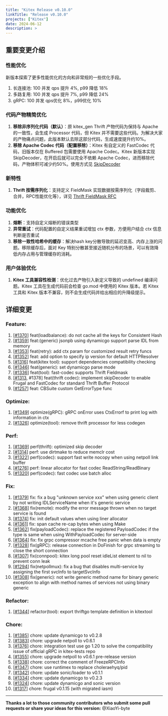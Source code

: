 ```yaml
---
title: "Kitex Release v0.10.0"
linkTitle: "Release v0.10.0"
projects: ["Kitex"]
date: 2024-06-12
description: >
---
```


## **重要变更介绍**

### 性能优化
新版本探索了更多性能优化的方向和非常规的一些优化手段。
1. 长连接池: 100 并发 qps 提升 4%, p99 降低 18%
2. 多路复用: 100 并发 qps 提升 7%, p99 降低 24%
3. gRPC: 100 并发 qps优化 8%，p99优化 10%
   
### 代码产物精简优化
1. **移除非序列化代码（默认）**：原 kitex_gen Thrift 产物代码为保持与 Apache 的一致性，会生成 Processor 代码，但 Kitex 并不需要这些代码。为解决大家的产物痛点问题，此版本默认去除这部分代码，生成速度提升约10%。
2. **移除 Apache Codec 代码（配置移除）**：Kitex 有自定义的 FastCodec 代码，旧版本仅在 Buffered 包需要使用 Apache Codec。Kitex 新版本实现 SkipDecoder，在开启后就可以完全不依赖 Apache Codec，进而移除代码，产物体积可减少约50%。使用方式见 [SkipDecoder](/zh/docs/kitex/tutorials/code-gen/skip_decoder/)

### 新特性
1. **Thrift 按需序列化**：支持定义 FieldMask 实现数据按需序列化（字段裁剪、合并，RPC性能优化等），详见 [Thrift FieldMask RFC](https://github.com/cloudwego/thriftgo/tree/main/fieldmask)

### 功能优化
1. **熔断**：支持自定义熔断的错误类型
2. **异常重试**：代码配置的自定义结果重试增加 ctx 参数，方便用户结合 ctx 信息判断是否重试
3. **移除一致性哈希中的缓存**：解决hash key分散导致的延迟变高、内存上涨的问题。移除缓存后，面对 Key 特别分散甚至接近随机分布的场景，可以有效降低内存占用与管理缓存的消耗。

### 用户体验优化
1. **Kitex 工具兼容性检测**：优化过去产物引入新定义导致的 undefined 编译问题。Kitex 工具在生成代码前会检查 go.mod 中使用的 Kitex 版本。若 Kitex 工具和 Kitex 版本不兼容，则不会生成代码并给出相应的升降级提示。


## **详细变更**

### Feature:
1. [[#1370](https://github.com/cloudwego/kitex/pull/1370)] feat(loadbalance): do not cache all the keys for Consistent Hash
2. [[#1359](https://github.com/cloudwego/kitex/pull/1359)] feat:(generic) jsonpb using dynamicgo support parse IDL from memory
3. [[#1353](https://github.com/cloudwego/kitex/pull/1353)] feat(retry): add ctx param for customized result retry funcs
4. [[#1352](https://github.com/cloudwego/kitex/pull/1352)] feat: add option to specify ip version for default HTTPResolver
5. [[#1316](https://github.com/cloudwego/kitex/pull/1316)] feat(kitex tool): support dependencies compatibility checking
6. [[#1346](https://github.com/cloudwego/kitex/pull/1346)] feat(generic): set dynamicgo parse mode
8. [[#1336](https://github.com/cloudwego/kitex/pull/1336)] feat(tool): fast-codec supports Thrift Fieldmask
9. [[#1313](https://github.com/cloudwego/kitex/pull/1313), #1378] feat(thrift codec): implement skipDecoder to enable Frugal and FastCodec for standard Thrift Buffer Protocol
10. [[#1257](https://github.com/cloudwego/kitex/pull/1257)] feat: CBSuite custom GetErrorType func

### Optimize:
1. [[#1349](https://github.com/cloudwego/kitex/pull/1349)] optimize(gRPC): gRPC onError uses CtxErrorf to print log with information in ctx
2. [[#1326](https://github.com/cloudwego/kitex/pull/1326)] optimize(tool): remove thrift processor for less codegen

### Perf:
1. [[#1369](https://github.com/cloudwego/kitex/pull/1369)] perf(thrift): optimized skip decoder
2. [[#1314](https://github.com/cloudwego/kitex/pull/1314)] perf: use dirtmake to reduce memclr cost
3. [[#1322](https://github.com/cloudwego/kitex/pull/1322)] perf(codec): support fast write nocopy when using netpoll link buffer
4. [[#1276](https://github.com/cloudwego/kitex/pull/1276)] perf: linear allocator for fast codec ReadString/ReadBinary
5. [[#1320](https://github.com/cloudwego/kitex/pull/1320)] perf(codec): fast codec use batch alloc

### Fix:
1. [[#1379](https://github.com/cloudwego/kitex/pull/1379)] fix: fix a bug "unknown service xxx" when using generic client by not writing IDLServiceName when it's generic service
2. [[#1368](https://github.com/cloudwego/kitex/pull/1368)] fix(remote): modify the error message thrown when no target service is found
3. [[#1374](https://github.com/cloudwego/kitex/pull/1374)] fix: init default values when using liner allocator
4. [[#1361](https://github.com/cloudwego/kitex/pull/1361)] fix: span cache re-cap bytes when using Make
5. [[#1362](https://github.com/cloudwego/kitex/pull/1362)] fix(payloadCodec): replace the registered PayloadCodec if the type is same when using WithPayloadCodec for server-side
6. [[#1364](https://github.com/cloudwego/kitex/pull/1364)] fix: fix grpc compressor mcache free panic when data is empty
7. [[#1328](https://github.com/cloudwego/kitex/pull/1328)] fix(gRPC): release connection in DoFinish for grpc streaming to close the short connection
8. [[#1307](https://github.com/cloudwego/kitex/pull/1307)] fix(connpool): kitex long pool reset idleList element to nil to prevent conn leak
9. [[#1294](https://github.com/cloudwego/kitex/pull/1294)] fix(netpollmux): fix a bug that disables multi-service by assigning the first svcInfo to targetSvcInfo
10. [[#1308](https://github.com/cloudwego/kitex/pull/1308)] fix(generic): not write generic method name for binary generic exception to align with method names of services not using binary generic

### Refactor:
 1. [[#1344](https://github.com/cloudwego/kitex/pull/1344)] refactor(tool): export thriftgo template definition in kitextool

### Chore:
1. [[#1385](https://github.com/cloudwego/kitex/pull/1385)] chore: update dynamicgo to v0.2.8
2. [[#1383](https://github.com/cloudwego/kitex/pull/1383)] chore: upgrade netpoll to v0.6.1
3. [[#1376](https://github.com/cloudwego/kitex/pull/1376)] chore: integration test use go 1.20 to solve the compatibility issue of official gRPC in kitex-tests repo
4. [[#1355](https://github.com/cloudwego/kitex/pull/1355)] chore: upgrade netpoll to v0.6.1 pre-release version
5. [[#1338](https://github.com/cloudwego/kitex/pull/1338)] chore: correct the comment of FreezeRPCInfo
6. [[#1347](https://github.com/cloudwego/kitex/pull/1347)] chore: use runtimex to replace choleraehyq/pid
7. [[#1342](https://github.com/cloudwego/kitex/pull/1342)] chore: update sonic/loader to v0.1.1
8. [[#1334](https://github.com/cloudwego/kitex/pull/1334)] chore: update dynamicgo to v0.2.3
9. [[#1324](https://github.com/cloudwego/kitex/pull/1324)] chore: update dynamicgo and sonic version
10. [[#1317](https://github.com/cloudwego/kitex/pull/1317)] chore: frugal v0.1.15 (with migrated iasm)

------
**Thanks a lot to those community contributors who submit some pull requests or share your ideas for this version:** 
@XiaoYi-byte
